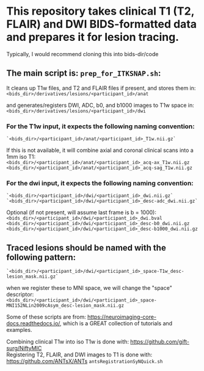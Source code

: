 # This repository takes clinical T1 (T2, FLAIR) and DWI BIDS-formatted data and prepares it for lesion tracing.
Typically, I would recommend cloning this into bids-dir/code

## The main script is: `prep_for_ITKSNAP.sh`:

It cleans up T1w files, and T2 and FLAIR files if present, and stores them in:  
	`<bids_dir>/derivatives/lesions/<participant_id>/anat`

and generates/registers DWI, ADC, b0, and b1000 images to T1w space in:  
	`<bids_dir>/derivatives/lesions/<participant_id>/dwi`


### For the T1w input, it expects the following naming convention:  
	`<bids_dir>/<participant_id>/anat/<participant_id>_T1w.nii.gz`  
	  
If this is not available, it will combine axial and coronal clinical scans into a 1mm iso T1:  
	`<bids_dir>/<participant_id>/anat/<participant_id>_acq-ax_T1w.nii.gz`  
	`<bids_dir>/<participant_id>/anat/<participant_id>_acq-sag_T1w.nii.gz`


### For the dwi input, it expects the following naming convention:  
	`<bids_dir>/<participant_id>/dwi/<participant_id>_dwi.nii.gz`  
	`<bids_dir>/<participant_id>/dwi/<participant_id>_desc-adc_dwi.nii.gz` 

Optional (if not present, will assume last frame is b = 1000):  
	`<bids_dir>/<participant_id>/dwi/<participant_id>_dwi.bval`  
	`<bids_dir>/<participant_id>/dwi/<participant_id>_desc-b0_dwi.nii.gz`  
	`<bids_dir>/<participant_id>/dwi/<participant_id>_desc-b1000_dwi.nii.gz` 


## Traced lesions should be named with the following pattern:  
	`<bids_dir>/<participant_id>/dwi/<participant_id>_space-T1w_desc-lesion_mask.nii.gz`

when we register these to MNI space, we will change the "space" descriptor:  
	`<bids_dir>/<participant_id>/dwi/<participant_id>_space-MNI152NLin2009cAsym_desc-lesion_mask.nii.gz`

Some of these scripts are from: https://neuroimaging-core-docs.readthedocs.io/, which is a GREAT collection of tutorials and examples.

Combining clinical T1w into iso T1w is done with: https://github.com/gift-surg/NiftyMIC  
Registering T2, FLAIR, and DWI images to T1 is done with: https://github.com/ANTsX/ANTs `antsRegistrationSyNQuick.sh`

